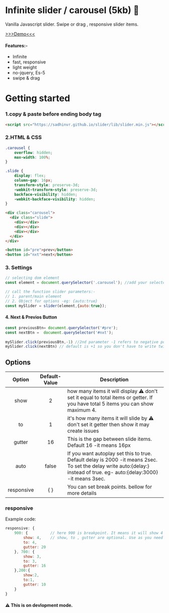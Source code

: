 # Infinite slider / carousel (5kb) 🚀
Vanilla Javascript slider. Swipe or drag , responsive slider items.

[>>>Demo<<<](https://sadhinvr.github.io/slider/lib/index.html)

#### Features:-
- Infinite
- fast, responsive
- light weight
- no-jquery, Es-5
- swipe & drag


# Getting started

### 1.copy & paste before ending body tag

```html
<script src="https://sadhinvr.github.io/slider/lib/slider.min.js"></script>
```

### 2.HTML & CSS

```css
.carousel {
    overflow: hidden;
    max-width: 100%;
}

.slide {
    display: flex;
    column-gap: 16px;
    transform-style: preserve-3d;
    -webkit-transform-style: preserve-3d;
    backface-visibility: hidden;
    -webkit-backface-visibility: hidden;
}
```

```html
<div class="carousel">
  <div class="slide">
    <div></div>
    <div></div>
    <div></div>
  </div>
</div>

<button id="pre">prev</button>
<button id="nxt">next</button>
```

### 3. Settings

```js
// selecting dom element
const element = document.querySelector('.carousel'); //add your selector name .class/#id 

// call the function slider parameters:-
// 1. parent/main element
// 2. Object for options -eg: {auto:true}
const mySlider = slider(element,{auto:true});

```

#### 4. Next & Previos Button
```js
const previousBtn= document.querySelector('#pre');
const nextBtn =  document.querySelector('#nxt');
    
mySlider.click(previousBtn,-1) //2nd parameter -1 refers to negative positioning & default is +1
mySlider.click(nextBtn) // default is +1 so you don't have to write twice
```

## Options

| Option | Default-Value | Description |
| :----: | :----: | ----------- |
| show      | 2 | how many items it will display ⚠️ don't set it equal to total items or getter. If you have total 5 items you can show maximum 4. |
| to   | 1 | it's how many items it will slide by ⚠️ don't set it getter then show it may create issues |
| gutter  | 16 | This is the gap between slide items. Default 16 -it means 16px |
| auto | false | If you want autoplay set this to true. Default delay is 2000 -it means 2sec. To set the delay write auto:{delay:<time in milisecond>} instead of true. eg- auto:{delay:3000} -it means 3sec.|
| responsive | { } | You can set break points. bellow for more details |
  
### responsive

Example code:
```js
responsive: {
    900: {          // here 900 is breakpoint. It means it will show 4 items, slide 4 & gutter 20px in 900 or bigger screens
        show: 4,    // show, to , gutter are optional. Use as you need 😊
        to: 4,
        gutter: 20
    }, 700: {
        show: 3,
        to: 3,
        gutter: 16
    },200:{
        show:2,
        to:1,
        gutter: 10
    }
}

```




#### ⚠️ This is on devlopment mode.
